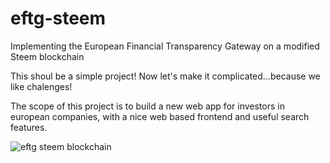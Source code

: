 # eftg-steem
Implementing the European Financial Transparency Gateway on a modified Steem blockchain

This shoul be a simple project! Now let's make it complicated...because we like chalenges! 

The scope of this project is to build a new web app for investors in european companies, with a nice web based frontend and useful search features. 


![eftg steem blockchain](https://user-images.githubusercontent.com/31005088/42443325-6c636a54-836d-11e8-8d75-fcd424adeecc.png)
